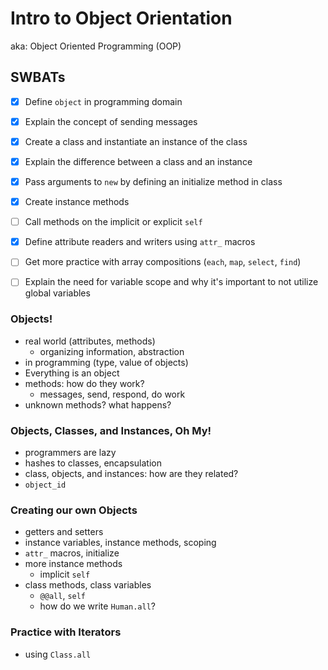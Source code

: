 Intro to Object Orientation
===========================

aka: Object Oriented Programming (OOP)

## SWBATs

* [x] Define `object` in programming domain
* [x] Explain the concept of sending messages
* [x] Create a class and instantiate an instance of the class
* [x] Explain the difference between a class and an instance
* [x] Pass arguments to `new` by defining an initialize method in class
* [x] Create instance methods
* [ ] Call methods on the implicit or explicit `self`
* [x] Define attribute readers and writers using `attr_` macros
* [ ] Get more practice with array compositions (`each`, `map`, `select`, `find`)
* [ ] Explain the need for variable scope and why it's important to not utilize global variables



### Objects!

- real world (attributes, methods)
  - organizing information, abstraction
- in programming (type, value of objects)
- Everything is an object
- methods: how do they work?
    - messages, send, respond, do work
- unknown methods? what happens?

### Objects, Classes, and Instances, Oh My!

- programmers are lazy
- hashes to classes, encapsulation
- class, objects, and instances: how are they related?
- `object_id`

### Creating our own Objects

- getters and setters
- instance variables, instance methods, scoping
- `attr_` macros, initialize
- more instance methods
  - implicit `self`
- class methods, class variables
  - `@@all`, `self`
  - how do we write `Human.all`?

### Practice with Iterators

- using `Class.all`